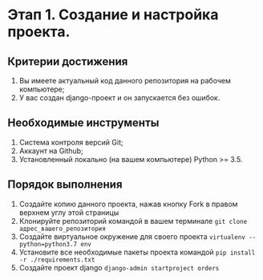 # Этап 1. Создание и настройка проекта.

## Критерии достижения

1. Вы имеете актуальный код данного репозитория на рабочем компьютере;
2. У вас создан django-проект и он запускается без ошибок.

## Необходимые инструменты

1. Система контроля версий Git;
2. Аккаунт на Github;
3. Установленный локально (на вашем компьютере) Python >= 3.5.

## Порядок выполнения

1. Создайте копию данного проекта, нажав кнопку Fork в 
правом верхнем углу этой страницы
2. Клонируйте репозиторий командой в вашем терминале 
```git clone адрес_вашего_репозитория```
3. Создайте виртуальное окружение для своего проекта
```virtualenv --python=python3.7 env```
4. Установите все необходимые пакеты проекта командой 
```pip install -r ./requirements.txt```
5. Создайте проект django
```django-admin startproject orders```
